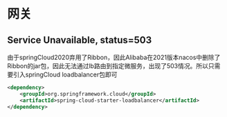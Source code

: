 # 网关

## Service Unavailable, status=503
由于springCloud2020弃用了Ribbon，因此Alibaba在2021版本nacos中删除了Ribbon的jar包，因此无法通过lb路由到指定微服务，出现了503情况。所以只需要引入springCloud loadbalancer包即可
```xml
<dependency>
	<groupId>org.springframework.cloud</groupId>
	<artifactId>spring-cloud-starter-loadbalancer</artifactId>
</dependency>

```
